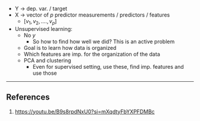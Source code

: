 - Y -> dep. var. / target
- X -> vector of $p$ predictor measurements / predictors / features
	- $[v_1, v_2, ...., v_p]$
- Unsupervised learning:
	- No $y$
		- So how to find how well we did? This is an active problem
	- Goal is to learn how data is organized
	- Which features are imp. for the organization of the data
	- PCA and clustering
		- Even for supervised setting, use these, find imp. features and use those

---
## References

1. https://youtu.be/B9s8rpdNxU0?si=mXqdtyFbYXPFDMBc